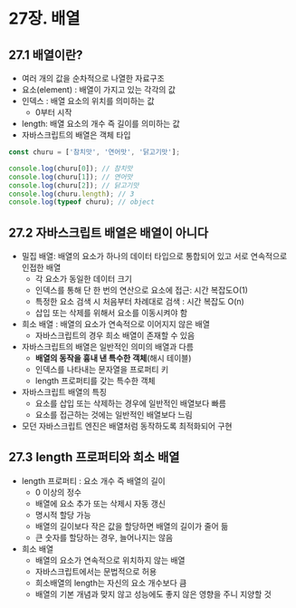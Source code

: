 # 27장. 배열

## 27.1 배열이란?

* 여러 개의 값을 순차적으로 나열한 자료구조
* 요소(element) : 배열이 가지고 있는 각각의 값
* 인덱스 : 배열 요소의 위치를 의미하는 값
  * 0부터 시작
* length: 배열 요소의 개수 즉 길이를 의미하는 값
* 자바스크립트의 배열은 객체 타입

```JavaScript
const churu = ['참치맛', '연어맛', '닭고기맛'];

console.log(churu[0]); // 참치맛
console.log(churu[1]); // 연어맛
console.log(churu[2]); // 닭고기맛
console.log(churu.length); // 3
console.log(typeof churu); // object
```



## 27.2 자바스크립트 배열은 배열이 아니다

* 밀집 배열: 배열의 요소가 하나의 데이터 타입으로 통합되어 있고 서로 연속적으로 인접한 배열
  * 각 요소가 동일한 데이터 크기
  * 인덱스를 통해 단 한 번의 연산으로 요소에 접근: 시간 복잡도O(1)
  * 특정한 요소 검색 시 처음부터 차례대로 검색 : 시간 복잡도 O(n)
  * 삽입 또는 삭제를 위해서 요소를 이동시켜야 함
* 희소 배열 : 배열의 요소가 연속적으로 이어지지 않은 배열
  * 자바스크립트의 경우 희소 배열이 존재할 수 있음
* 자바스크립트의 배열은 일반적인 의미의 배열과 다름
  * **배열의 동작을 흉내 낸 특수한 객체**(해시 테이블)
  * 인덱스를 나타내는 문자열을 프로퍼티 키
  * length 프로퍼티를 갖는 특수한 객체
* 자바스크립트 배열의 특징
  * 요소를 삽입 또는 삭제하는 경우에 일반적인 배열보다 빠름
  * 요소를 접근하는 것에는 일반적인 배열보다 느림
* 모던 자바스크립트 엔진은 배열처럼 동작하도록 최적화되어 구현



## 27.3 length 프로퍼티와 희소 배열

* length 프로퍼티 : 요소 개수 즉 배열의 길이
  * 0 이상의 정수
  * 배열에 요소 추가 또는 삭제시 자동 갱신
  * 명시적 할당 가능
  * 배열의 길이보다 작은 값을 할당하면 배열의 길이가 줄어 듦
  * 큰 숫자를 할당하는 경우, 늘어나지는 않음
* 희소 배열
  * 배열의 요소가 연속적으로 위치하지 않는 배열
  * 자바스크립트에서는 문법적으로 허용
  * 희소배열의 length는 자신의 요소 개수보다 큼
  * 배열의 기본 개념과 맞지 않고 성능에도 좋지 않은 영향을 주니 지양할 것